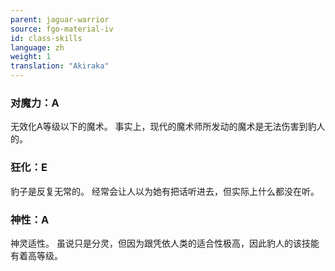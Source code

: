 ```yaml
---
parent: jaguar-warrior
source: fgo-material-iv
id: class-skills
language: zh
weight: 1
translation: "Akiraka"
---
```


### 对魔力：A

无效化A等级以下的魔术。
事实上，现代的魔术师所发动的魔术是无法伤害到豹人的。

### 狂化：E

豹子是反复无常的。
经常会让人以为她有把话听进去，但实际上什么都没在听。

### 神性：A

神灵适性。
虽说只是分灵，但因为跟凭依人类的适合性极高，因此豹人的该技能有着高等级。
